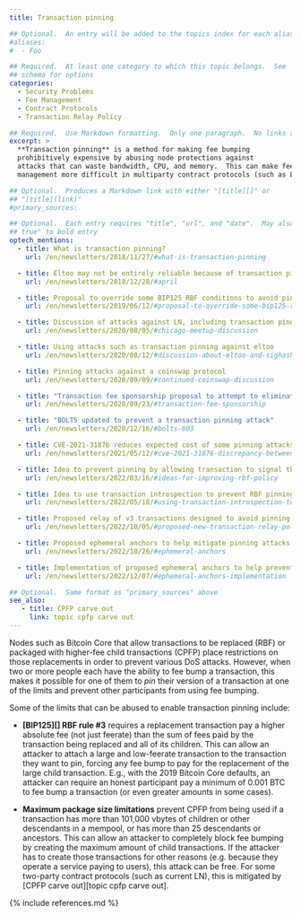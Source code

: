 ```yaml
---
title: Transaction pinning

## Optional.  An entry will be added to the topics index for each alias
#aliases:
#  - Foo

## Required.  At least one category to which this topic belongs.  See
## schema for options
categories:
  - Security Problems
  - Fee Management
  - Contract Protocols
  - Transaction Relay Policy

## Required.  Use Markdown formatting.  Only one paragraph.  No links allowed.
excerpt: >
  **Transaction pinning** is a method for making fee bumping
  prohibitively expensive by abusing node protections against
  attacks that can waste bandwidth, CPU, and memory.  This can make fee
  management more difficult in multiparty contract protocols (such as LN).

## Optional.  Produces a Markdown link with either "[title][]" or
## "[title](link)"
#primary_sources:

## Optional.  Each entry requires "title", "url", and "date".  May also use "feature:
## true" to bold entry
optech_mentions:
  - title: What is transaction pinning?
    url: /en/newsletters/2018/11/27/#what-is-transaction-pinning

  - title: Eltoo may not be entirely reliable because of transaction pinning
    url: /en/newsletters/2018/12/28/#april

  - title: Proposal to override some BIP125 RBF conditions to avoid pinning
    url: /en/newsletters/2019/06/12/#proposal-to-override-some-bip125-rbf-conditions

  - title: Discussion of attacks against LN, including transaction pinning
    url: /en/newsletters/2020/08/05/#chicago-meetup-discussion

  - title: Using attacks such as transaction pinning against eltoo
    url: /en/newsletters/2020/08/12/#discussion-about-eltoo-and-sighash-anyprevout

  - title: Pinning attacks against a coinswap protocol
    url: /en/newsletters/2020/09/09/#continued-coinswap-discussion

  - title: "Transaction fee sponsorship proposal to attempt to eliminate pinning"
    url: /en/newsletters/2020/09/23/#transaction-fee-sponsorship

  - title: "BOLT5 updated to prevent a transaction pinning attack"
    url: /en/newsletters/2020/12/16/#bolts-803

  - title: CVE-2021-31876 reduces expected cost of some pinning attacks
    url: /en/newsletters/2021/05/12/#cve-2021-31876-discrepancy-between-bip125-and-bitcoin-core-implementation

  - title: Idea to prevent pinning by allowing transaction to signal that descendant limits
    url: /en/newsletters/2022/03/16/#ideas-for-improving-rbf-policy

  - title: Idea to use transaction introspection to prevent RBF pinning
    url: /en/newsletters/2022/05/18/#using-transaction-introspection-to-prevent-rbf-pinning

  - title: Proposed relay of v3 transactions designed to avoid pinning attacks
    url: /en/newsletters/2022/10/05/#proposed-new-transaction-relay-policies-designed-for-ln-penalty

  - title: Proposed ephemeral anchors to help mitigate pinning attacks
    url: /en/newsletters/2022/10/26/#ephemeral-anchors

  - title: Implementation of proposed ephemeral anchors to help prevent pinning attacks
    url: /en/newsletters/2022/12/07/#ephemeral-anchors-implementation

## Optional.  Same format as "primary_sources" above
see_also:
   - title: CPFP carve out
     link: topic cpfp carve out
---
```

Nodes such as Bitcoin Core that allow transactions to be replaced
(RBF) or packaged with higher-fee child transactions (CPFP) place
restrictions on those replacements in order to prevent various DoS
attacks.  However, when two or more people each have the ability to
fee bump a transaction, this makes it possible for one of them to
*pin* their version of a transaction at one of the limits and prevent
other participants from using fee bumping.

Some of the limits that can be abused to enable transaction pinning
include:

- **[BIP125][] RBF rule #3** requires a replacement transaction
  pay a higher absolute fee (not just feerate) than the sum of fees paid
  by the transaction being replaced and all of its children.  This can
  allow an attacker to attach a large and low-feerate transaction to
  the transaction they want to pin, forcing any fee bump to pay for the
  replacement of the large child transaction.  E.g., with the 2019
  Bitcoin Core defaults, an attacker can require an honest participant
  pay a minimum of 0.001 BTC to fee bump a transaction (or even
  greater amounts in some cases).  <!-- 0.001 BTC = 100,000 vbyte tx
  at minimum relay fee of 0.00001 BTC/kvB plus a tiny bit extra if the
  100k tx is replaced with a small tx.  Extended reasoning here:
  https://github.com/lightningnetwork/lightning-rfc/pull/688#issuecomment-549951387 -->

- **Maximum package size limitations** prevent CPFP from being used if
  a transaction has more than 101,000 vbytes of children or other
  descendants in a mempool, or has more than 25 descendants or
  ancestors.  This can allow an attacker to completely block fee
  bumping by creating the maximum amount of child transactions.  If
  the attacker has to create those transactions for other reasons
  (e.g. because they operate a service paying to users), this attack
  can be free.  For some two-party contract protocols (such as current
  LN), this is mitigated by [CPFP carve out][topic cpfp carve out].

{% include references.md %}
